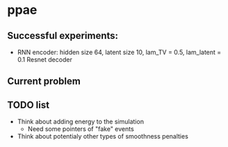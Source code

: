 # ppae

## Successful experiments:
- RNN encoder: hidden size 64, latent size 10, lam_TV = 0.5, lam_latent = 0.1
  Resnet decoder

## Current problem

## TODO list
- Think about adding energy to the simulation
    - Need some pointers of "fake" events
- Think about potentialy other types of smoothness penalties
